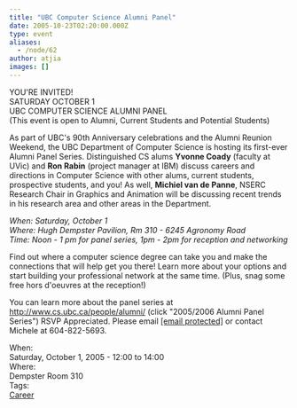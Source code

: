 ```yaml
---
title: "UBC Computer Science Alumni Panel"
date: 2005-10-23T02:20:00.000Z
type: event
aliases:
  - /node/62
author: atjia
images: []
---
```


<div class="field field-name-body field-type-text-with-summary field-label-hidden"><div class="field-items"><div class="field-item even"><p>YOU&apos;RE INVITED!<br>
SATURDAY OCTOBER 1<br>
UBC COMPUTER SCIENCE ALUMNI PANEL<br>
(This event is open to Alumni, Current Students and Potential Students)</p>
<p>As part of UBC&apos;s 90th Anniversary celebrations and the Alumni Reunion Weekend, the UBC Department of Computer Science is hosting its first-ever Alumni Panel Series.  Distinguished CS alums <b>Yvonne Coady</b> (faculty at UVic) and <b>Ron Rabin</b> (project manager at IBM) discuss careers and directions in Computer Science with other alums, current students, prospective students, and you!  As well, <b>Michiel van de Panne</b>, NSERC Research Chair in Graphics and Animation will be discussing recent trends in his research area and other areas in the Department.</p>
<p><i>When: Saturday, October 1<br>
Where: Hugh Dempster Pavilion, Rm 310 - 6245 Agronomy Road<br>
Time: Noon - 1 pm for panel series, 1pm - 2pm for reception and networking</i></p>
<p>Find out where a computer science degree can take you and make the connections that will help get you there! Learn more about your options and start building your professional network at the same time.  (Plus, snag some free hors d&apos;oeuvres at the reception!)</p>
<p>You can learn more about the panel series at <a href="http://www.cs.ubc.ca/people/alumni/">http://www.cs.ubc.ca/people/alumni/</a> (click &quot;2005/2006 Alumni Panel Series&quot;) RSVP Appreciated.  Please email <a href="/cdn-cgi/l/email-protection#e4898a83a48797ca918687ca8785"><span class="__cf_email__" data-cfemail="b5d8dbd2f5d6c69bc0d7d69bd6d4">[email&#xA0;protected]</span></a> or contact Michele at 604-822-5693.</p>
<!--break--></div></div></div><div class="field field-name-field-dates field-type-datetime field-label-above"><div class="field-label">When:&#xA0;</div><div class="field-items"><div class="field-item even"><span class="date-display-single">Saturday, October 1, 2005 - <span class="date-display-range"><span class="date-display-start">12:00</span> to <span class="date-display-end">14:00</span></span></span></div></div></div><div class="field field-name-field-location field-type-text field-label-above"><div class="field-label">Where:&#xA0;</div><div class="field-items"><div class="field-item even">Dempster Room 310</div></div></div>    <footer>
    <div class="field field-name-field-tags field-type-taxonomy-term-reference field-label-above"><div class="field-label">Tags:&#xA0;</div><div class="field-items"><div class="field-item even"><a href="/career">Career</a></div></div></div>      </footer>